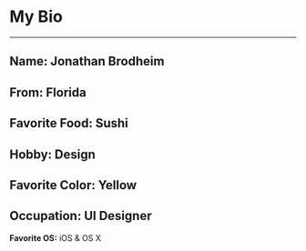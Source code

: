 # My Bio
----
**Name:** Jonathan Brodheim
----
**From:** Florida
----
**Favorite Food:** Sushi
----
**Hobby:** Design
----
**Favorite Color:** Yellow
----
**Occupation:** UI Designer
----
**Favorite OS:** iOS & OS X